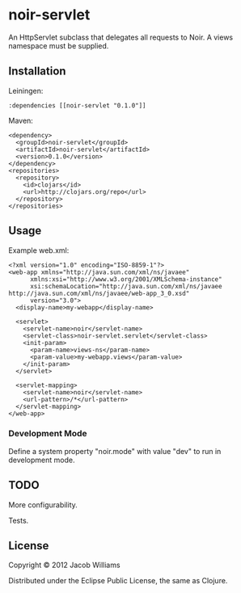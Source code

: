 # noir-servlet

An HttpServlet subclass that delegates all requests to Noir. A views namespace must be supplied.

## Installation

Leiningen:

    :dependencies [[noir-servlet "0.1.0"]]

Maven:

    <dependency>
      <groupId>noir-servlet</groupId>
      <artifactId>noir-servlet</artifactId>
      <version>0.1.0</version>
    </dependency>
    <repositories>
      <repository>
        <id>clojars</id>
        <url>http://clojars.org/repo</url>
      </repository>
    </repositories>

## Usage

Example web.xml:

    <?xml version="1.0" encoding="ISO-8859-1"?>
    <web-app xmlns="http://java.sun.com/xml/ns/javaee"
          xmlns:xsi="http://www.w3.org/2001/XMLSchema-instance"
          xsi:schemaLocation="http://java.sun.com/xml/ns/javaee http://java.sun.com/xml/ns/javaee/web-app_3_0.xsd"
          version="3.0">
      <display-name>my-webapp</display-name>

      <servlet>
        <servlet-name>noir</servlet-name>
        <servlet-class>noir-servlet.servlet</servlet-class>
        <init-param>
          <param-name>views-ns</param-name>
          <param-value>my-webapp.views</param-value>
        </init-param>
      </servlet>

      <servlet-mapping>
        <servlet-name>noir</servlet-name>
        <url-pattern>/*</url-pattern>
      </servlet-mapping>
    </web-app>

### Development Mode

Define a system property "noir.mode" with value "dev" to run in development mode.

## TODO

More configurability.

Tests.

## License

Copyright © 2012 Jacob Williams

Distributed under the Eclipse Public License, the same as Clojure.
